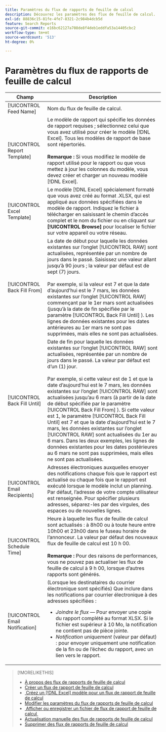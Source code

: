 ```yaml
---
title: Paramètres du flux de rapports de feuille de calcul
description: Découvrez les paramètres des flux de feuille de calcul.
exl-id: 88836c15-81fe-4fe7-8321-2c984b4dcb5d
feature: Search Reports
source-git-commit: e16bc62127a708de8f4deb1eddfa53a14405cbc2
workflow-type: tm+mt
source-wordcount: '513'
ht-degree: 0%

---
```


# Paramètres du flux de rapports de feuille de calcul

| Champ | Description |
|---|---|
| [!UICONTROL Feed Name] | Nom du flux de feuille de calcul. |
| [!UICONTROL Report Template] | Le modèle de rapport qui spécifie les données de rapport requises ; sélectionnez celui que vous avez utilisé pour créer le modèle [!DNL Excel]. Tous les modèles de rapport de base sont répertoriés.<br><br><b>Remarque :</b> Si vous modifiez le modèle de rapport utilisé pour le rapport ou que vous mettez à jour les colonnes du modèle, vous devez créer et charger un nouveau modèle [!DNL Excel]. |
| [!UICONTROL Excel Template] | Le modèle [!DNL Excel] spécialement formaté que vous avez créé au format .XLSX, qui est appliqué aux données spécifiées dans le modèle de rapport. Indiquez le fichier à télécharger en saisissant le chemin d’accès complet et le nom du fichier ou en cliquant sur <b>[!UICONTROL Browse]</b> pour localiser le fichier sur votre appareil ou votre réseau. |
| [!UICONTROL Back Fill From] | La date de début pour laquelle les données existantes sur l’onglet [!UICONTROL RAW] sont actualisées, représentée par un nombre de jours dans le passé. Saisissez une valeur allant jusqu’à 90 jours ; la valeur par défaut est de sept (7) jours.<br><br>Par exemple, si la valeur est 7 et que la date d’aujourd’hui est le 7 mars, les données existantes sur l’onglet [!UICONTROL RAW] commençant par le 1er mars sont actualisées (jusqu’à la date de fin spécifiée par le paramètre [!UICONTROL Back Fill Until] ). Les lignes de données existantes pour les dates antérieures au 1er mars ne sont pas supprimées, mais elles ne sont pas actualisées. |
| [!UICONTROL Back Fill Until] | Date de fin pour laquelle les données existantes sur l’onglet [!UICONTROL RAW] sont actualisées, représentée par un nombre de jours dans le passé. La valeur par défaut est d’un (1) jour.<br><br>Par exemple, si cette valeur est de 1 et que la date d’aujourd’hui est le 7 mars, les données existantes sur l’onglet [!UICONTROL RAW] sont actualisées jusqu’au 6 mars (à partir de la date de début spécifiée par le paramètre [!UICONTROL Back Fill From] ). Si cette valeur est 1, le paramètre [!UICONTROL Back Fill Until] est 7 et que la date d’aujourd’hui est le 7 mars, les données existantes sur l’onglet [!UICONTROL RAW] sont actualisées du 1er au 6 mars. Dans les deux exemples, les lignes de données existantes pour les dates postérieures au 6 mars ne sont pas supprimées, mais elles ne sont pas actualisées. |
| [!UICONTROL Email Recipients] | Adresses électroniques auxquelles envoyer des notifications chaque fois que le rapport est actualisé ou chaque fois que le rapport est exécuté lorsque le modèle inclut un planning. Par défaut, l’adresse de votre compte utilisateur est renseignée. Pour spécifier plusieurs adresses, séparez-les par des virgules, des espaces ou de nouvelles lignes. |
| [!UICONTROL Schedule Time] | Heure à laquelle les flux de feuille de calcul sont actualisés : à 8h00 ou à toute heure entre 10h00 et 23h00 dans le fuseau horaire de l’annonceur. La valeur par défaut des nouveaux flux de feuille de calcul est 10 h 00.<br><br><b>Remarque : </b> Pour des raisons de performances, vous ne pouvez pas actualiser les flux de feuille de calcul à 9 h 00, lorsque d’autres rapports sont générés. |
| [!UICONTROL Email Notification] | (Lorsque les destinataires du courrier électronique sont spécifiés) Que inclure dans les notifications par courrier électronique à des adresses spécifiées :<ul><li><i>Joindre le flux</i> — Pour envoyer une copie du rapport complété au format XLSX. Si le fichier est supérieur à 10 Mo, la notification ne contient pas de pièce jointe.</li><li><i>Notification uniquement</i> (valeur par défaut) : pour envoyer uniquement une notification de la fin ou de l’échec du rapport, avec un lien vers le rapport.</li></ul> |

>[!MORELIKETHIS]
>
>* [À propos des flux de rapports de feuille de calcul](spreadsheet-feed-about.md)
>* [Créer un flux de rapport de feuille de calcul](spreadsheet-feed-create.md)
>* [&#x200B; Créez un  [!DNL Excel] modèle pour un flux de rapport de feuille de calcul](spreadsheet-feed-create-excel-template.md)
>* [Modifier les paramètres du flux de rapports de feuille de calcul](spreadsheet-feed-edit.md)
>* [&#x200B; Afficher ou enregistrer un fichier de flux de rapport de feuille de calcul &#x200B;](spreadsheet-feed-view-or-save.md)
>* [Actualisation manuelle des flux de rapports de feuille de calcul](spreadsheet-feed-refresh.md)
>* [Supprimer des flux de rapports de feuille de calcul](spreadsheet-feed-delete.md)
